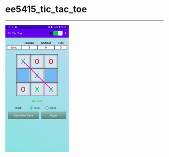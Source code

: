 # ee5415_tic_tac_toe
--------

<img src="https://github.com/kms125690/ee5415_tic_tac_toe/blob/master/image/picture_1.png" width=40% height=40%>

